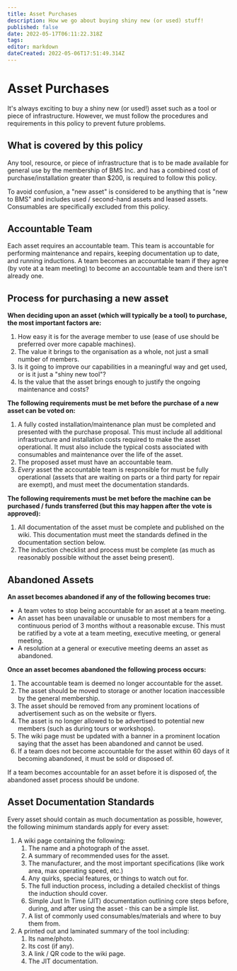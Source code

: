 ```yaml
---
title: Asset Purchases
description: How we go about buying shiny new (or used) stuff!
published: false
date: 2022-05-17T06:11:22.318Z
tags: 
editor: markdown
dateCreated: 2022-05-06T17:51:49.314Z
---
```



# Asset Purchases
It's always exciting to buy a shiny new (or used!) asset such as a tool or piece of infrastructure. However, we must follow the procedures and requirements in this policy to prevent future problems.

## What is covered by this policy
Any tool, resource, or piece of infrastructure that is to be made available for general use by the membership of BMS Inc. and has a combined cost of purchase/installation greater than $200, is required to follow this policy.

To avoid confusion, a "new asset" is considered to be anything that is "new to BMS" and includes used / second-hand assets and leased assets. Consumables are specifically excluded from this policy.

## Accountable Team
Each asset requires an accountable team. This team is accountable for performing maintenance and repairs, keeping documentation up to date, and running inductions. A team becomes an accountable team if they agree (by vote at a team meeting) to become an accountable team and there isn't already one.

## Process for purchasing a new asset
**When deciding upon an asset (which will typically be a tool) to purchase, the most important factors are:**
1. How easy it is for the average member to use (ease of use should be preferred over more capable machines).
2. The value it brings to the organisation as a whole, not just a small number of members.
3. Is it going to improve our capabilities in a meaningful way and get used, or is it just a "shiny new tool"?
4. Is the value that the asset brings enough to justify the ongoing maintenance and costs?

**The following requirements must be met before the purchase of a new asset can be voted on:**
1. A fully costed installation/maintenance plan must be completed and presented with the purchase proposal. This must include all additional infrastructure and installation costs required to make the asset operational. It must also include the typical costs associated with consumables and maintenance over the life of the asset.
2. The proposed asset must have an accountable team.
3. *Every* asset the accountable team is responsible for must be fully operational (assets that are waiting on parts or a third party for repair are exempt), and must meet the documentation standards.

**The following requirements must be met before the machine can be purchased / funds transferred (but this may happen after the vote is approved):**
1. All documentation of the asset must be complete and published on the wiki. This documentation must meet the standards defined in the documentation section below.
2. The induction checklist and process must be complete (as much as reasonably possible without the asset being present).

## Abandoned Assets
**An asset becomes abandoned if any of the following becomes true:**
* A team votes to stop being accountable for an asset at a team meeting.
* An asset has been unavailable or unusable to most members for a continuous period of 3 months without a reasonable excuse. This must be ratified by a vote at a team meeting, executive meeting, or general meeting.
* A resolution at a general or executive meeting deems an asset as abandoned.

**Once an asset becomes abandoned the following process occurs:**
1. The accountable team is deemed no longer accountable for the asset.
2. The asset should be moved to storage or another location inaccessible by the general membership.
3. The asset should be removed from any prominent locations of advertisement such as on the website or flyers.
4. The asset is no longer allowed to be advertised to potential new members (such as during tours or workshops).
5. The wiki page must be updated with a banner in a prominent location saying that the asset has been abandoned and cannot be used.
6. If a team does not become accountable for the asset within 60 days of it becoming abandoned, it must be sold or disposed of.

If a team becomes accountable for an asset before it is disposed of, the abandoned asset process should be undone.

## Asset Documentation Standards
Every asset should contain as much documentation as possible, however, the following minimum standards apply for every asset:
1. A wiki page containing the following:
    1. The name and a photograph of the asset.
    2. A summary of recommended uses for the asset.
    3. The manufacturer, and the most important specifications (like work area, max operating speed, etc.)
    4. Any quirks, special features, or things to watch out for.
    5. The full induction process, including a detailed checklist of things the induction should cover.
    6. Simple Just In Time (JIT) documentation outlining core steps before, during, and after using the asset - this can be a simple list.
    7. A list of commonly used consumables/materials and where to buy them from.
2. A printed out and laminated summary of the tool including:
    1. Its name/photo.
    2. Its cost (if any).
    2. A link / QR code to the wiki page.
    3. The JIT documentation.